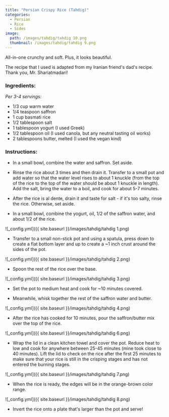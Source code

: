 ```yaml
---
title: "Persian Crispy Rice (Tahdig)"
categories:
  - Persian
  - Rice
  - Sides
image:
  path: /images/tahdig/tahdig 10.png
  thumbnail: /images/tahdig/tahdig 9.png
---
```


All-in-one crunchy and soft. Plus, it looks beautiful.

The recipe that I used is adapted from my Iranian friend's dad's recipe. Thank you, Mr. Shariatmadari!

### Ingredients:

_Per 3-4 servings:_

* 1/3 cup warm water
* 1/4 teaspoon saffron
* 1 cup basmati rice
* 1/2 tablespoon salt
* 1 tablespoon yogurt (I used Greek)
* 1/2 tablespoon oil (I used canola, but any neutral tasting oil works)
* 2 tablespoons butter, melted (I used the vegan kind)


### Instructions:

* In a small bowl, combine the water and saffron. Set aside.

* Rinse the rice about 3 times and then drain it. Transfer to a small pot and add water so that the water level rises to about 1 knuckle (from the top of the rice to the top of the water should be about 1 knuckle in length). Add the salt, bring the water to a boil, and cook for about 5-7 minutes.

* After the rice is al dente, drain it and taste for salt - if it's too salty, rinse the rice. Otherwise, set aside.

* In a small bowl, combine the yogurt, oil, 1/2 of the saffron water, and about 1/2 of the rice.

![_config.yml]({{ site.baseurl }}/images/tahdig/tahdig 1.png)

* Transfer to a small non-stick pot and using a spatula, press down to create a flat bottom layer and up to create a ~1 inch crust around the sides of the pot.

![_config.yml]({{ site.baseurl }}/images/tahdig/tahdig 2.png)

* Spoon the rest of the rice over the base.

![_config.yml]({{ site.baseurl }}/images/tahdig/tahdig 3.png)

* Set the pot to medium heat and cook for ~10 minutes covered.

* Meanwhile, whisk together the rest of the saffron water and butter. 

![_config.yml]({{ site.baseurl }}/images/tahdig/tahdig 4.png)

* After the rice has cooked for 10 minutes, pour the saffron/butter mix over the top of the rice.

![_config.yml]({{ site.baseurl }}/images/tahdig/tahdig 6.png)

* Wrap the lid in a clean kitchen towel and cover the pot. Reduce heat to low and cook for anywhere between 25-45 minutes (mine took close to 40 minutes). Lift the lid to check on the rice after the first 25 minutes to make sure that your rice is still in the crisping stages and has not entered the burning stages.

![_config.yml]({{ site.baseurl }}/images/tahdig/tahdig 7.png)

* When the rice is ready, the edges will be in the orange-brown color range.

![_config.yml]({{ site.baseurl }}/images/tahdig/tahdig 8.png)

* Invert the rice onto a plate that's larger than the pot and serve!
